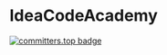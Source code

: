 # IdeaCodeAcademy

[![committers.top badge](https://org-badge.committers.top/myanmar/IdeaCodeAcademy.svg)](https://org-badge.committers.top/myanmar/IdeaCodeAcademy)
